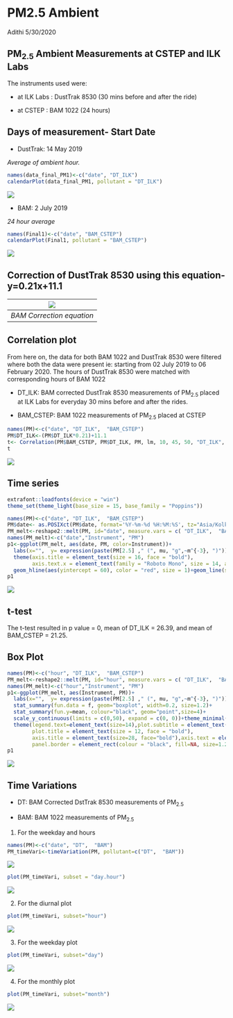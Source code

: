 PM2.5 Ambient
================
Adithi
5/30/2020



## PM<sub>2.5</sub> Ambient Measurements at CSTEP and ILK Labs

The instruments used were:

  - at ILK Labs : DustTrak 8530 (30 mins before and after the ride)

  - at CSTEP : BAM 1022 (24 hours)

## Days of measurement- Start Date

  - DustTrak: 14 May 2019

*Average of ambient hour.*

``` r
names(data_final_PM1)<-c("date", "DT_ILK")
calendarPlot(data_final_PM1, pollutant = "DT_ILK")
```

![](PM_Ambient_files/figure-gfm/unnamed-chunk-2-1.png)<!-- -->

  - BAM: 2 July 2019

*24 hour average*

``` r
names(Final1)<-c("date", "BAM_CSTEP")
calendarPlot(Final1, pollutant = "BAM_CSTEP")
```

![](PM_Ambient_files/figure-gfm/unnamed-chunk-3-1.png)<!-- -->

## Correction of DustTrak 8530 using this equation- y=0.21x+11.1

| ![](PM_Ambient_CPCB_files/figure-gfm/Image3.JPG) |
| :----------------------------------------------------: |
|               *BAM Correction equation*                |

## Correlation plot

From here on, the data for both BAM 1022 and DustTrak 8530 were filtered
where both the data were present ie: starting from 02 July 2019 to 06
February 2020. The hours of DustTrak 8530 were matched with
corresponding hours of BAM 1022

  - DT\_ILK: BAM corrected DustTrak 8530 measurements of
    PM<sub>2.5</sub> placed at ILK Labs for everyday 30 mins before and
    after the rides.

  - BAM\_CSTEP: BAM 1022 measurements of PM<sub>2.5</sub> placed at
    CSTEP

<!-- end list -->

``` r
names(PM)<-c("date", "DT_ILK",  "BAM_CSTEP")
PM$DT_ILK<-(PM$DT_ILK*0.21)+11.1
t<- Correlation(PM$BAM_CSTEP, PM$DT_ILK, PM, lm, 10, 45, 50, "DT_ILK", "BAM_CSTEP")
t
```

![](PM_Ambient_files/figure-gfm/unnamed-chunk-4-1.png)<!-- -->

## Time series

``` r
extrafont::loadfonts(device = "win")
theme_set(theme_light(base_size = 15, base_family = "Poppins"))

names(PM)<-c("date", "DT_ILK",  "BAM_CSTEP")
PM$date<- as.POSIXct(PM$date, format='%Y-%m-%d %H:%M:%S', tz="Asia/Kolkata")
PM_melt<-reshape2::melt(PM, id="date", measure.vars = c( "DT_ILK",  "BAM_CSTEP") )
names(PM_melt)<-c("date","Instrument", "PM")
p1<-ggplot(PM_melt, aes(date, PM, color=Instrument))+
  labs(x="",  y= expression(paste(PM[2.5] ," (", mu, "g",~m^{-3}, ")")),title=paste0(""))+ scale_y_continuous(limits = c(0,75), expand = c(0, 0))+scale_x_datetime(date_breaks = "1 month", date_labels = "%b %y")+scale_color_uchicago() +
  theme(axis.title = element_text(size = 16, face = "bold"),
        axis.text.x = element_text(family = "Roboto Mono", size = 14, angle = 90), panel.border = element_rect(colour = "black", fill="NA", size=1.2))+ 
  geom_hline(aes(yintercept = 60), color = "red", size = 1)+geom_line(size=1.2)+annotate("text", x = as.POSIXct("2019-07-30 21:00:00"), y = 65, family = "Poppins", size = 5, color = "red",label = "National Standard")
p1
```

![](PM_Ambient_files/figure-gfm/unnamed-chunk-5-1.png)<!-- -->

## t-test

The t-test resulted in p value = 0, mean of DT\_ILK = 26.39, and mean of
BAM\_CSTEP = 21.25.

## Box Plot

``` r
names(PM)<-c("hour", "DT_ILK",  "BAM_CSTEP")
PM_melt<-reshape2::melt(PM, id="hour", measure.vars = c( "DT_ILK",  "BAM_CSTEP") )
names(PM_melt)<-c("hour","Instrument", "PM")
p1<-ggplot(PM_melt, aes(Instrument, PM))+ 
  labs(x="",  y= expression(paste(PM[2.5] ," (", mu, "g",~m^{-3}, ")")),title=paste0(""))+
  stat_summary(fun.data = f, geom="boxplot", width=0.2, size=1.2)+  
  stat_summary(fun.y=mean, colour="black", geom="point",size=4)+
  scale_y_continuous(limits = c(0,50), expand = c(0, 0))+theme_minimal()+
  theme(legend.text=element_text(size=14),plot.subtitle = element_text(size = 10, face = "bold"),
        plot.title = element_text(size = 12, face = "bold"), 
        axis.title = element_text(size=28, face="bold"),axis.text = element_text(size = 28, colour = "black",face = "bold"),
        panel.border = element_rect(colour = "black", fill=NA, size=1.2),axis.text.x = element_blank() ) + annotate("text", label = "DT_ILK", x ="DT_ILK", y =45, size=6, face="bold")+ annotate("text", label = "BAM_CSTEP", x ="BAM_CSTEP", y =45, size=6, face="bold")
p1
```

![](PM_Ambient_files/figure-gfm/unnamed-chunk-7-1.png)<!-- -->

## Time Variations

  - DT: BAM Corrected DstTrak 8530 measurements of PM<sub>2.5</sub>

  - BAM: BAM 1022 measurements of PM<sub>2.5</sub>

<!-- end list -->

1.  For the weekday and hours

<!-- end list -->

``` r
names(PM)<-c("date", "DT",  "BAM")
PM_timeVari<-timeVariation(PM, pollutant=c("DT",  "BAM"))
```

![](PM_Ambient_files/figure-gfm/unnamed-chunk-8-1.png)<!-- -->

``` r
plot(PM_timeVari, subset = "day.hour") 
```

![](PM_Ambient_files/figure-gfm/unnamed-chunk-8-2.png)<!-- -->

2.  For the diurnal plot

<!-- end list -->

``` r
plot(PM_timeVari, subset="hour") 
```

![](PM_Ambient_files/figure-gfm/unnamed-chunk-9-1.png)<!-- -->

3.  For the weekday plot

<!-- end list -->

``` r
plot(PM_timeVari, subset="day") 
```

![](PM_Ambient_files/figure-gfm/unnamed-chunk-10-1.png)<!-- -->

4.  For the monthly plot

<!-- end list -->

``` r
plot(PM_timeVari, subset="month") 
```

![](PM_Ambient_files/figure-gfm/unnamed-chunk-11-1.png)<!-- -->
